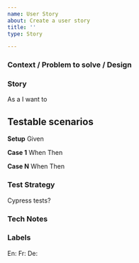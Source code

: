 ```yaml
---
name: User Story
about: Create a user story
title: ''
type: Story

---
```


### Context / Problem to solve / Design


### Story
As a 
I want to 

## Testable scenarios

**Setup**
Given

**Case 1**
When 
Then 

**Case N**
When 
Then 

### Test Strategy
Cypress tests?

### Tech Notes

### Labels 
En: 
Fr: 
De: 


